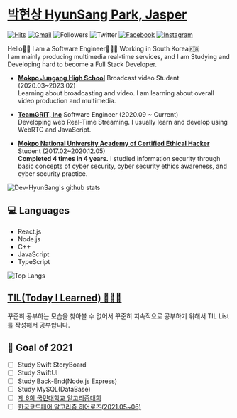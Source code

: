 # [박현상 HyunSang Park, Jasper](https://www.parkhyunsang.com/)
[![Hits](https://hits.seeyoufarm.com/api/count/incr/badge.svg?url=https%3A%2F%2Fgithub.com%2FDev-HyunSang&count_bg=%2379C83D&title_bg=%23555555&icon=&icon_color=%23E7E7E7&title=hits&edge_flat=false)](https://hits.seeyoufarm.com)
[![Gmail](https://img.shields.io/badge/-hyun.sang@parkhyunsang.com-d14836?style=flat&logo=Gmail&logoColor=white&link=mailto:hyun.sang@parkhyunsang.com)](mailto:hyun.sang@parkhyunsang.com)
![Followers](https://img.shields.io/github/followers/Dev-HyunSang?style=social)
![Twitter](https://img.shields.io/twitter/follow/hyunsang_0625?style=social)
[![Facebook](https://img.shields.io/badge/-HyunSangPark-1877f2?style=flat&logo=facebook&logoColor=white&link=https://www.facebook.com/hyun.sang.0625)](https://www.facebook.com/hyun.sang.0625)
[![Instagram](https://img.shields.io/badge/-im_hyun.sang-ff69b4?style=flat&logo=Instagram&logoColor=white)](https://www.instagram.com/im_hyun.sang/)

Hello🤟🏻  I am a Software Engineer🧑🏻‍💻  Working in South Korea🇰🇷  
I am mainly producing multimedia real-time services, and I am Studying and Developing hard to become a Full Stack Developer.

- [**Mokpo Jungang High School**](https://mokpojoongang.hs.jne.kr) Broadcast video Student (2020.03~2023.02)  
Learning about broadcasting and video. I am learning about overall video production and multimedia.

- [**TeamGRIT, Inc**](https://teamgrit.kr/) Software Engineer (2020.09 ~ Current)   
Developing web Real-Time Streaming. I usually learn and develop using WebRTC and JavaScript.
- [**Mokpo National University Academy of Certified Ethical Hacker**](http://secu.mokpo.ac.kr/index.9is?contentUid=4a94e39d5f702dab015f8fa6b7e414b2) Student (2017.02~2020.12.05)  
**Completed 4 times in 4 years.** I studied information security through basic concepts of cyber security, cyber security ethics awareness, and cyber security practice.


![Dev-HyunSang's github stats](https://github-readme-stats.vercel.app/api?username=Dev-HyunSang&show_icons=true&theme=radical)

## 💻 Languages
- React.js
- Node.js
- C++
- JavaScript
- TypeScript

![Top Langs](https://github-readme-stats.vercel.app/api/top-langs/?username=Dev-HyunSang&layout=compact)

## [TIL(Today I Learned) 🧑🏻‍💻](https://www.notion.so/hyunsang0625/TIL-Today-I-Learned-0e23ed9e31fb40f2a4f3cd0be041a46c)
꾸준히 공부하는 모습을 찾아볼 수 없어서 꾸준히 지속적으로 공부하기 위해서 TIL List를 작성해서 공부합니다.

## 🧪 Goal of 2021
- [ ] Study Swift StoryBoard 
- [ ] Study SwiftUI
- [ ] Study Back-End(Node.js Express)
- [ ] Study MySQL(DataBase)
- [ ] [제 6회 국민대학교 알고리즘대회](https://softwarecontest.kookmin.ac.kr/)
- [ ] [한국코드페어 알고리즘 히어로즈(2021.05~06)](https://kcf.or.kr/codefair/program/heros)
